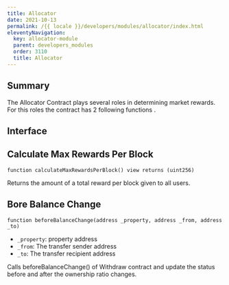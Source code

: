 ```yaml
---
title: Allocator
date: 2021-10-13
permalink: /{{ locale }}/developers/modules/allocator/index.html
eleventyNavigation:
  key: allocator-module
  parent: developers_modules
  order: 3110
  title: Allocator
---
```


## Summary

The Allocator Contract plays several roles in determining market rewards.
For this roles the contract has 2 following functions .

## Interface

## Calculate Max Rewards Per Block

```solidity
function calculateMaxRewardsPerBlock() view returns (uint256)
```

Returns the amount of a total reward per block given to all users.

## Bore Balance Change

```solidity
function beforeBalanceChange(address _property, address _from, address _to)
```

- `_property`: property address
- `_from`: The transfer sender address
- `_to`: The transfer recipient address

Calls beforeBalanceChange() of Withdraw contract and update the status before and after the ownership ratio changes.
